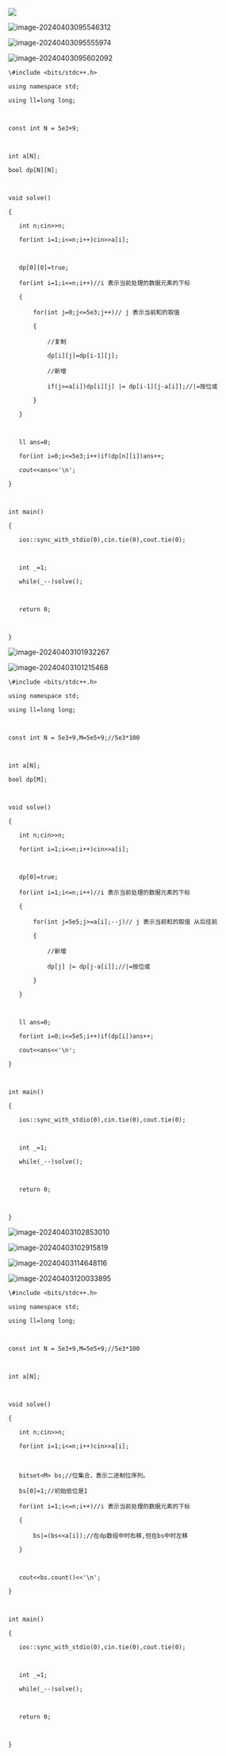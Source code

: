 ![](C:\Users\set\AppData\Roaming\Typora\typora-user-images\image-20240403095552174.png)

![image-20240403095546312](C:\Users\set\AppData\Roaming\Typora\typora-user-images\image-20240403095546312.png)

![image-20240403095555974](C:\Users\set\AppData\Roaming\Typora\typora-user-images\image-20240403095555974.png)

![image-20240403095602092](C:\Users\set\AppData\Roaming\Typora\typora-user-images\image-20240403095602092.png)

```
\#include <bits/stdc++.h>

using namespace std;

using ll=long long;



const int N = 5e3+9;



int a[N];

bool dp[N][N];



void solve()

{

​	int n;cin>>n;

​	for(int i=1;i<=n;i++)cin>>a[i];

​	

​	dp[0][0]=true;

​	for(int i=1;i<=n;i++)//i 表示当前处理的数据元素的下标

​	{

​		for(int j=0;j<=5e3;j++)// j 表示当前和的取值

​		{

​			//复制

​			dp[i][j]=dp[i-1][j];

​			//新增

​			if(j>=a[i])dp[i][j] |= dp[i-1][j-a[i]];//|=按位或

​		}

​	}

​	

​	ll ans=0;

​	for(int i=0;i<=5e3;i++)if(dp[n][i])ans++;

​	cout<<ans<<'\n';

}



int main()

{

​	ios::sync_with_stdio(0),cin.tie(0),cout.tie(0);

​	

​	int _=1;

​	while(_--)solve();

​	

​	return 0;



}
```

![image-20240403101932267](C:\Users\set\AppData\Roaming\Typora\typora-user-images\image-20240403101932267.png)

![image-20240403101215468](C:\Users\set\AppData\Roaming\Typora\typora-user-images\image-20240403101215468.png)

```
\#include <bits/stdc++.h>

using namespace std;

using ll=long long;



const int N = 5e3+9,M=5e5+9;//5e3*100



int a[N];

bool dp[M];



void solve()

{

​	int n;cin>>n;

​	for(int i=1;i<=n;i++)cin>>a[i];

​	

​	dp[0]=true;

​	for(int i=1;i<=n;i++)//i 表示当前处理的数据元素的下标

​	{

​		for(int j=5e5;j>=a[i];--j)// j 表示当前和的取值 从后往前

​		{

​			//新增

​			dp[j] |= dp[j-a[i]];//|=按位或

​		}

​	}

​	

​	ll ans=0;

​	for(int i=0;i<=5e5;i++)if(dp[i])ans++;

​	cout<<ans<<'\n';

}



int main()

{

​	ios::sync_with_stdio(0),cin.tie(0),cout.tie(0);

​	

​	int _=1;

​	while(_--)solve();

​	

​	return 0;



}
```

![image-20240403102853010](C:\Users\set\AppData\Roaming\Typora\typora-user-images\image-20240403102853010.png)

![image-20240403102915819](C:\Users\set\AppData\Roaming\Typora\typora-user-images\image-20240403102915819.png)

![image-20240403114648116](C:\Users\set\AppData\Roaming\Typora\typora-user-images\image-20240403114648116.png)

![image-20240403120033895](C:\Users\set\AppData\Roaming\Typora\typora-user-images\image-20240403120033895.png)

```
\#include <bits/stdc++.h>

using namespace std;

using ll=long long;



const int N = 5e3+9,M=5e5+9;//5e3*100



int a[N];



void solve()

{

​	int n;cin>>n;

​	for(int i=1;i<=n;i++)cin>>a[i];

​	

​	bitset<M> bs;//位集合，表示二进制位序列。

​	bs[0]=1;//初始低位是1

​	for(int i=1;i<=n;i++)//i 表示当前处理的数据元素的下标

​	{

​		bs|=(bs<<a[i]);//在dp数组中时右移,但在bs中时左移

​	}

​	

​	cout<<bs.count()<<'\n';

}



int main()

{

​	ios::sync_with_stdio(0),cin.tie(0),cout.tie(0);

​	

​	int _=1;

​	while(_--)solve();

​	

​	return 0;



}
```

